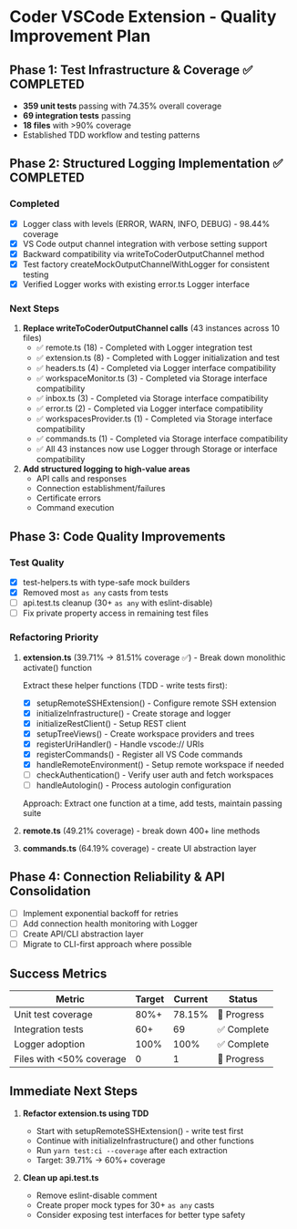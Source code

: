 # Coder VSCode Extension - Quality Improvement Plan

## Phase 1: Test Infrastructure & Coverage ✅ COMPLETED

- **359 unit tests** passing with 74.35% overall coverage
- **69 integration tests** passing
- **18 files** with >90% coverage
- Established TDD workflow and testing patterns

## Phase 2: Structured Logging Implementation ✅ COMPLETED

### Completed

- [x] Logger class with levels (ERROR, WARN, INFO, DEBUG) - 98.44% coverage
- [x] VS Code output channel integration with verbose setting support
- [x] Backward compatibility via writeToCoderOutputChannel method
- [x] Test factory createMockOutputChannelWithLogger for consistent testing
- [x] Verified Logger works with existing error.ts Logger interface

### Next Steps

1. **Replace writeToCoderOutputChannel calls** (43 instances across 10 files)
   - ✅ remote.ts (18) - Completed with Logger integration test
   - ✅ extension.ts (8) - Completed with Logger initialization and test
   - ✅ headers.ts (4) - Completed via Logger interface compatibility
   - ✅ workspaceMonitor.ts (3) - Completed via Storage interface compatibility
   - ✅ inbox.ts (3) - Completed via Storage interface compatibility
   - ✅ error.ts (2) - Completed via Logger interface compatibility
   - ✅ workspacesProvider.ts (1) - Completed via Storage interface compatibility
   - ✅ commands.ts (1) - Completed via Storage interface compatibility
   - ✅ All 43 instances now use Logger through Storage or interface compatibility
2. **Add structured logging to high-value areas**
   - API calls and responses
   - Connection establishment/failures
   - Certificate errors
   - Command execution

## Phase 3: Code Quality Improvements

### Test Quality

- [x] test-helpers.ts with type-safe mock builders
- [x] Removed most `as any` casts from tests
- [ ] api.test.ts cleanup (30+ `as any` with eslint-disable)
- [ ] Fix private property access in remaining test files

### Refactoring Priority

1. **extension.ts** (39.71% → 81.51% coverage ✅) - Break down monolithic activate() function

   Extract these helper functions (TDD - write tests first):

   - [x] setupRemoteSSHExtension() - Configure remote SSH extension
   - [x] initializeInfrastructure() - Create storage and logger
   - [x] initializeRestClient() - Setup REST client
   - [x] setupTreeViews() - Create workspace providers and trees
   - [x] registerUriHandler() - Handle vscode:// URIs
   - [x] registerCommands() - Register all VS Code commands
   - [x] handleRemoteEnvironment() - Setup remote workspace if needed
   - [ ] checkAuthentication() - Verify user auth and fetch workspaces
   - [ ] handleAutologin() - Process autologin configuration

   Approach: Extract one function at a time, add tests, maintain passing suite

2. **remote.ts** (49.21% coverage) - break down 400+ line methods
3. **commands.ts** (64.19% coverage) - create UI abstraction layer

## Phase 4: Connection Reliability & API Consolidation

- [ ] Implement exponential backoff for retries
- [ ] Add connection health monitoring with Logger
- [ ] Create API/CLI abstraction layer
- [ ] Migrate to CLI-first approach where possible

## Success Metrics

| Metric                   | Target | Current | Status      |
| ------------------------ | ------ | ------- | ----------- |
| Unit test coverage       | 80%+   | 78.15%  | 🔄 Progress |
| Integration tests        | 60+    | 69      | ✅ Complete |
| Logger adoption          | 100%   | 100%    | ✅ Complete |
| Files with <50% coverage | 0      | 1       | 🔄 Progress |

## Immediate Next Steps

1. **Refactor extension.ts using TDD**

   - Start with setupRemoteSSHExtension() - write test first
   - Continue with initializeInfrastructure() and other functions
   - Run `yarn test:ci --coverage` after each extraction
   - Target: 39.71% → 60%+ coverage

2. **Clean up api.test.ts**
   - Remove eslint-disable comment
   - Create proper mock types for 30+ `as any` casts
   - Consider exposing test interfaces for better type safety
